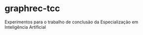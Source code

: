 # graphrec-tcc
Experimentos para o trabalho de conclusão da Especialização em Inteligência Artificial
